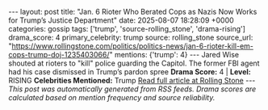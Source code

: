--- layout: post title: "Jan. 6 Rioter Who Berated Cops as Nazis Now Works for Trump’s Justice Department" date: 2025-08-07 18:28:09 +0000 categories: gossip tags: ['trump', 'source-rolling_stone', 'drama-rising'] drama_score: 4 primary_celebrity: trump source: rolling_stone source_url: "https://www.rollingstone.com/politics/politics-news/jan-6-rioter-kill-em-cops-trump-doj-1235403066/" mentions: {'trump': 4} --- Jared Wise shouted at rioters to "kill" police guarding the Capitol. The former FBI agent had his case dismissed in Trump’s pardon spree **Drama Score:** 4 | **Level:** RISING **Celebrities Mentioned:** Trump [Read full article at Rolling Stone](https://www.rollingstone.com/politics/politics-news/jan-6-rioter-kill-em-cops-trump-doj-1235403066/) --- *This post was automatically generated from RSS feeds. Drama scores are calculated based on mention frequency and source reliability.*